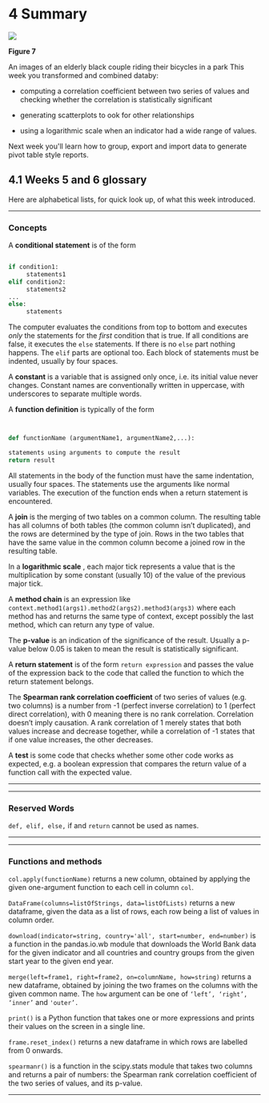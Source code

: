 # 4 Summary 



![](https://www.open.edu/openlearn/ocw/pluginfile.php/1393338/mod_oucontent/oucontent/71687/ou_futurelearn_learn_to_code_fig_1058.jpg)


__Figure 7__

An images of an elderly black couple riding their bicycles in a park 
This week you transformed and combined databy:

* computing a correlation coefficient between two series of values and checking whether the correlation is statistically significant

* generating scatterplots to ook for other relationships

* using a logarithmic scale when an indicator had a wide range of values.

Next week you'll learn how to group, export and import data to generate pivot table style reports.


## 4.1 Weeks 5 and 6 glossary


Here are alphabetical lists, for quick look up, of what this week introduced.

---


### Concepts

A __conditional statement__ is of the form


```python

if condition1:
     statements1
elif condition2:
     statements2
...
else:
     statements
```


The computer evaluates the conditions from top to bottom and executes *only* the statements for the *first* condition that is true. If all conditions are false, it executes the ``else`` statements. If there is no ``else`` part nothing happens. The ``elif`` parts are optional too. Each block of statements must be indented, usually by four spaces.

A __constant__ is a variable that is assigned only once, i.e. its initial value never changes. Constant names are conventionally written in uppercase, with underscores to separate multiple words.

A __function definition__ is typically of the form


```python


def functionName (argumentName1, argumentName2,...):

statements using arguments to compute the result
return result
```


All statements in the body of the function must have the same indentation, usually four spaces. The statements use the arguments like normal variables. The execution of the function ends when a return statement is encountered.

A __join__ is the merging of two tables on a common column. The resulting table has all columns of both tables (the common column isn’t duplicated), and the rows are determined by the type of join. Rows in the two tables that have the same value in the common column become a joined row in the resulting table.

In a __logarithmic scale__ , each major tick represents a value that is the multiplication by some constant (usually 10) of the value of the previous major tick.

A __method chain__ is an expression like `` context.method1(args1).method2(args2).method3(args3) `` where each method has and returns the same type of context, except possibly the last method, which can return any type of value.

The __p-value__ is an indication of the significance of the result. Usually a p-value below 0.05 is taken to mean the result is statistically significant.

A __return statement__ is of the form ``return expression`` and passes the value of the expression back to the code that called the function to which the return statement belongs.

The __Spearman rank correlation coefficient__ of two series of values (e.g. two columns) is a number from -1 (perfect inverse correlation) to 1 (perfect direct correlation), with 0 meaning there is no rank correlation. Correlation doesn’t imply causation. A rank correlation of 1 merely states that both values increase and decrease together, while a correlation of -1 states that if one value increases, the other decreases.

A __test__ is some code that checks whether some other code works as expected, e.g. a boolean expression that compares the return value of a function call with the expected value.

---

---


### Reserved Words

``def, elif, else,`` if and ``return`` cannot be used as names.

---

---


### Functions and methods

``col.apply(functionName)`` returns a new column, obtained by applying the given one-argument function to each cell in column ``col``.

``DataFrame(columns=listOfStrings, data=listOfLists)`` returns a new dataframe, given the data as a list of rows, each row being a list of values in column order.

`` download(indicator=string, country='all', start=number, end=number) `` is a function in the pandas.io.wb module that downloads the World Bank data for the given indicator and all countries and country groups from the given start year to the given end year.

`` merge(left=frame1, right=frame2, on=columnName, how=string) `` returns a new dataframe, obtained by joining the two frames on the columns with the given common name. The ``how`` argument can be one of ``‘left’, ‘right’, ‘inner’`` and ``'outer’.``

``print()`` is a Python function that takes one or more expressions and prints their values on the screen in a single line.

``frame.reset_index()`` returns a new dataframe in which rows are labelled from 0 onwards.

``spearmanr()`` is a function in the scipy.stats module that takes two columns and returns a pair of numbers: the Spearman rank correlation coefficient of the two series of values, and its p-value.

---


